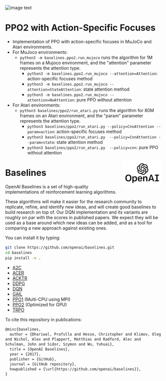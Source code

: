 ![image text](materials/image/Fuxi_logo.png)

# PPO2 with  Action-Specific Focuses

- Implementation of PPO with action-specific focuses in MuJoCo and Atari environments.
- For MuJoco environments:
    - `python3 -m baselines.ppo2.run_mujoco` runs the algorithm for 1M frames on a Mujoco environment, and the "attention" parameter represents the attention type.
        - `python3 -m baselines.ppo2.run_mujoco --attention=Attention`: action-specific focuses method
        - `python3 -m baselines.ppo2.run_mujoco --attention=StateAttention`: state attention method
        - `python3 -m baselines.ppo2.run_mujoco --attention=NoAttention`: pure PPO without attention
- For Atari environments: 
    - `python3 baselines/ppo2/run_atari.py` runs the algorithm for 80M frames on an Atari environment, and the "param" parameter represents the attention type.
        - `python3 baselines/ppo2/run_atari.py --policy=CnnAttention --param=action`: action-specific focuses method
        - `python3 baselines/ppo2/run_atari.py  --policy=CnnAttention --param=state`: state attention method
        - `python3 baselines/ppo2/run_atari.py  --policy=cnn`: pure PPO without attention

<img src="data/logo.jpg" width=25% align="right" />

# Baselines

OpenAI Baselines is a set of high-quality implementations of reinforcement learning algorithms.

These algorithms will make it easier for the research community to replicate, refine, and identify new ideas, and will create good baselines to build research on top of. Our DQN implementation and its variants are roughly on par with the scores in published papers. We expect they will be used as a base around which new ideas can be added, and as a tool for comparing a new approach against existing ones. 

You can install it by typing:

```bash
git clone https://github.com/openai/baselines.git
cd baselines
pip install -e .
```

- [A2C](baselines/a2c)
- [ACER](baselines/acer)
- [ACKTR](baselines/acktr)
- [DDPG](baselines/ddpg)
- [DQN](baselines/deepq)
- [GAIL](baselines/gail)
- [PPO1](baselines/ppo1) (Multi-CPU using MPI)
- [PPO2](baselines/ppo2) (Optimized for GPU)
- [TRPO](baselines/trpo_mpi)

To cite this repository in publications:

    @misc{baselines,
      author = {Dhariwal, Prafulla and Hesse, Christopher and Klimov, Oleg and Nichol, Alex and Plappert, Matthias and Radford, Alec and Schulman, John and Sidor, Szymon and Wu, Yuhuai},
      title = {OpenAI Baselines},
      year = {2017},
      publisher = {GitHub},
      journal = {GitHub repository},
      howpublished = {\url{https://github.com/openai/baselines}},
    }
